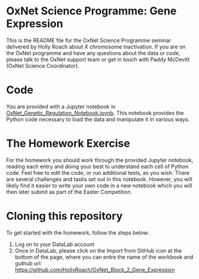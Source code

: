 # OxNet Science Programme: Gene Expression

This is the README file for the OxNet Science Programme seminar delivered by Holly Roach about X chromosome inactivation.
If you are on the OxNet programme and have any questions about the data or code, please talk to the OxNet support team or get in touch with Paddy McDevitt (OxNet Science Coordinator).

# Code

You are provided with a Jupyter notebook in  [OxNet_Genetic_Regulation_Notebook.ipynb](OxNet_Genetic_Regulation_Notebook.ipynb).
This notebook provides the Python code necessary to load the data and manipulate it in various ways.

# The Homework Exercise

For the homework you should work through the provided Jupyter notebook, reading each entry and doing your best to understand each cell of Python code.
Feel free to edit the code, or run additional tests, as you wish. There are several challenges and tasks set out in this notebook.
However, you will likely find it easier to write your own code in a new notebook which you will then later submit as part of the Easter Competition.


# Cloning this repository

To get started with the homework, follow the steps below:

1. Log on to your DataLab account
2. Once in DataLab, please click on the Import from GitHub icon at the bottom of the page, where you can entre the name of the workbook and guthub url: https://github.com/HollyRoach/OxNet_Block_2_Gene_Expression
